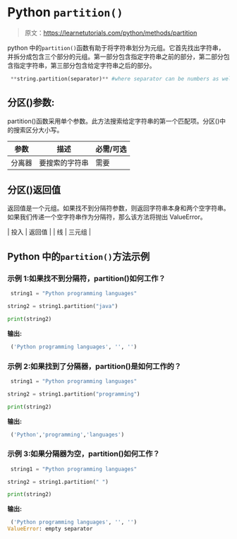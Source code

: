 # Python `partition()`

> 原文：<https://learnetutorials.com/python/methods/partition>

python 中的`partition()`函数有助于将字符串划分为元组。它首先找出字符串，并拆分成包含三个部分的元组。第一部分包含指定字符串之前的部分，第二部分包含指定字符串，第三部分包含给定字符串之后的部分。

```py
 **string.partition(separator)** #where separator can be numbers as well as symbols 

```

## 分区()参数:

partition()函数采用单个参数。此方法搜索给定字符串的第一个匹配项。分区()中的搜索区分大小写。

| 参数 | 描述 | 必需/可选 |
| --- | --- | --- |
| 分离器 | 要搜索的字符串 | 需要 |

## 分区()返回值

返回值是一个元组。如果找不到分隔符参数，则返回字符串本身和两个空字符串。如果我们传递一个空字符串作为分隔符，那么该方法将抛出 ValueError。

| 投入 | 返回值 |
| 线 | 三元组 |

## Python 中的`partition()`方法示例

### 示例 1:如果找不到分隔符，partition()如何工作？

```py
 string1 = "Python programming languages"

string2 = string1.partition("java")

print(string2) 

```

**输出:**

```py
 ('Python programming languages', '', '') 
```

### 示例 2:如果找到了分隔器，partition()是如何工作的？

```py
 string1 = "Python programming languages"

string2 = string1.partition("programming")

print(string2) 

```

**输出:**

```py
 ('Python','programming','languages') 
```

### 示例 3:如果分隔器为空，partition()如何工作？

```py
 string1 = "Python programming languages"

string2 = string1.partition(" ")

print(string2) 

```

**输出:**

```py
 ('Python programming languages', '', '')
ValueError: empty separator 
```